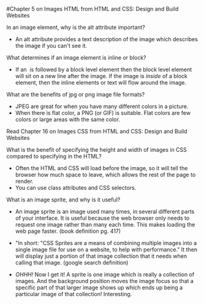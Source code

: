 #Chapter 5 on Images HTML from HTML and CSS: Design and Build Websites


In an image element, why is the alt attribute important?

- An alt attribute provides a text description of the image which describes the image if you can't see it.


What determines if an image element is inline or block?

- If an <img> is followed by a block level element then the block level element will sit on a new line after the image. If the image is _inside_ of a block element, then the inline elements or text will flow around the image.


What are the benefits of jpg or png image file formats?


- JPEG are great for when you have many different colors in a picture.
- When there is flat color, a PNG (or GIF) is suitable. Flat colors are few colors or large areas with the same color.


Read Chapter 16 on Images CSS from HTML and CSS: Design and Build Websites

What is the benefit of specifying the height and width of images in CSS compared to specifying in the HTML?


- Often the HTML and CSS will load before the image, so it will tell the browser how much space to leave, which allows the rest of the page to render.
- You can use class attributes and CSS selectors.


What is an image sprite, and why is it useful?

- An image sprite is an image used many times, in several different parts of your interface. It is useful because the web browser only needs to request one image rather than many each time. This makes loading the web page faster. (book definition pg. 417)

- "In short: "CSS Sprites are a means of combining multiple images into a single image file for use on a website, to help with performance." It then will display just a portion of that image collection that it needs when calling that image. (google search definition)

- _OHHH!_ Now I get it! A sprite is one image which is really a collection of images. And the background position moves the image focus so that a specific part of that larger image shows up which ends up being a particular image of that collection! Interesting.
